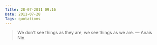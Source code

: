 ```yaml
---
Title: 28-07-2011 09:16
Date: 2011-07-28
Tags: quotations
---
```


> We don't see things as they are, we see things as we are. — Anais Nin.
